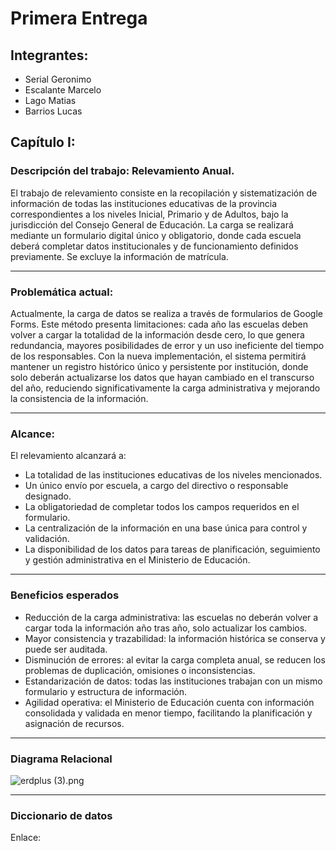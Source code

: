# Primera Entrega

## Integrantes:

- Serial Geronimo
- Escalante Marcelo
- Lago Matias
- Barrios Lucas

## Capítulo I:

### Descripción del trabajo: Relevamiento Anual.

El trabajo de relevamiento consiste en la recopilación y sistematización de información de todas las instituciones educativas de la provincia correspondientes a los niveles Inicial, Primario y de Adultos, bajo la jurisdicción del Consejo General de Educación. La carga se realizará mediante un formulario digital único y obligatorio, donde cada escuela deberá completar datos institucionales y de funcionamiento definidos previamente. Se excluye la información de matrícula.

---

### Problemática actual:

Actualmente, la carga de datos se realiza a través de formularios de Google Forms. Este método presenta limitaciones: cada año las escuelas deben volver a cargar la totalidad de la información desde cero, lo que genera redundancia, mayores posibilidades de error y un uso ineficiente del tiempo de los responsables. Con la nueva implementación, el sistema permitirá mantener un registro histórico único y persistente por institución, donde solo deberán actualizarse los datos que hayan cambiado en el transcurso del año, reduciendo significativamente la carga administrativa y mejorando la consistencia de la información.

---

### Alcance:

El relevamiento alcanzará a:

- La totalidad de las instituciones educativas de los niveles mencionados.
- Un único envío por escuela, a cargo del directivo o responsable designado.
- La obligatoriedad de completar todos los campos requeridos en el formulario.
- La centralización de la información en una base única para control y validación.
- La disponibilidad de los datos para tareas de planificación, seguimiento y gestión administrativa en el Ministerio de Educación.

---

### Beneficios esperados

- Reducción de la carga administrativa: las escuelas no deberán volver a cargar toda la información año tras año, solo actualizar los cambios.
- Mayor consistencia y trazabilidad: la información histórica se conserva y puede ser auditada.
- Disminución de errores: al evitar la carga completa anual, se reducen los problemas de duplicación, omisiones o inconsistencias.
- Estandarización de datos: todas las instituciones trabajan con un mismo formulario y estructura de información.
- Agilidad operativa: el Ministerio de Educación cuenta con información consolidada y validada en menor tiempo, facilitando la planificación y asignación de recursos.

---
### Diagrama Relacional

![erdplus (3).png](attachment:608d6300-accb-47aa-9564-78fc481f64f3:erdplus_(3).png)

---
### Diccionario de datos

Enlace:


